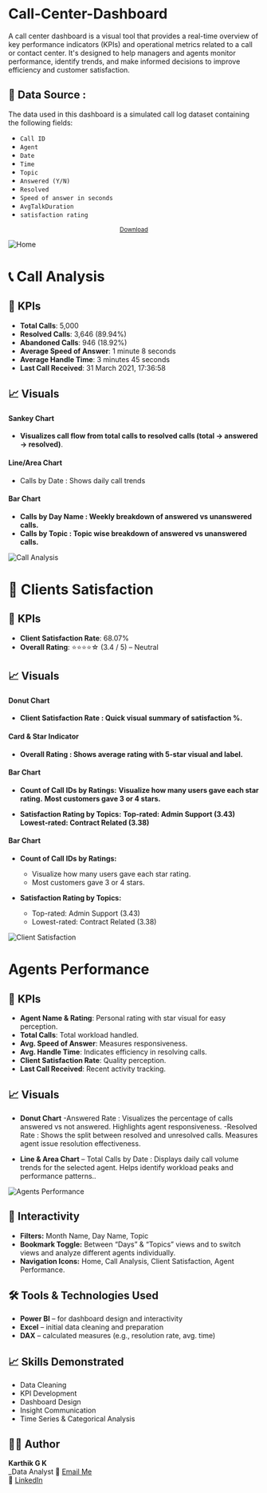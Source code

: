 # Call-Center-Dashboard 
A call center dashboard is a visual tool that provides a real-time overview of key performance indicators (KPIs) and operational metrics related to a call or contact center. It's designed to help managers and agents monitor performance, identify trends, and make informed decisions to improve efficiency and customer satisfaction.

## 📂 Data Source :  

The data used in this dashboard is a simulated call log dataset containing the following fields:

- `Call ID`
- `Agent`
- `Date`
- `Time`
- `Topic`
- `Answered (Y/N)`
- `Resolved`
- `Speed of answer in seconds`
- `AvgTalkDuration`
- `satisfaction rating`

<p align="center" style="font-size: 9pt;"><a href="https://github.com/gkarthik333/Call-Center-Dashboard/blob/main/Call-Center-Dataset.csv">Download</a></p>

![Home](https://github.com/user-attachments/assets/7aae481b-41d2-4be1-86b1-16648c2f3076)


# 📞 Call Analysis

## 🎯 KPIs

- **Total Calls**: 5,000
- **Resolved Calls**: 3,646 (89.94%)
- **Abandoned Calls**: 946 (18.92%)
- **Average Speed of Answer**: 1 minute 8 seconds
- **Average Handle Time**: 3 minutes 45 seconds
- **Last Call Received**: 31 March 2021, 17:36:58

## 📈 Visuals
#### Sankey Chart
 * **Visualizes call flow from total calls to resolved calls (total → answered → resolved)**.

#### Line/Area Chart
- Calls by Date : Shows daily call trends

#### Bar Chart
* **Calls by Day Name : Weekly breakdown of answered vs unanswered calls.**
* **Calls by Topic :  Topic wise breakdown of answered vs unanswered calls.**

![Call Analysis](https://github.com/user-attachments/assets/4a674125-5fd5-4acc-8277-2a1269d6a3ca)


# 🌟 Clients Satisfaction

## 🎯 KPIs

- **Client Satisfaction Rate**: 68.07%
- **Overall Rating**: ⭐⭐⭐⭐☆ (3.4 / 5) – Neutral

## 📈 Visuals
#### Donut Chart
* **Client Satisfaction Rate : Quick visual summary of satisfaction %.**

#### Card & Star Indicator
* **Overall Rating : Shows average rating with 5-star visual and label.**

#### Bar Chart
* **Count of Call IDs by Ratings:**
     **Visualize how many users gave each star rating.**
     **Most customers gave 3 or 4 stars.**

* **Satisfaction Rating by Topics:**
     **Top-rated: Admin Support (3.43)**
     **Lowest-rated: Contract Related (3.38)**

 #### Bar Chart
* **Count of Call IDs by Ratings:**
    * Visualize how many users gave each star rating.
    * Most customers gave 3 or 4 stars.

* **Satisfaction Rating by Topics:**
    * Top-rated: Admin Support (3.43)
    * Lowest-rated: Contract Related (3.38)


![Client Satisfaction](https://github.com/user-attachments/assets/516a1de8-b001-46b9-9e52-cbabad51e0f8)

# Agents Performance 

## 🎯 KPIs

- **Agent Name & Rating**: Personal rating with star visual for easy perception.
- **Total Calls**: Total workload handled.
- **Avg. Speed of Answer**: Measures responsiveness.
- **Avg. Handle Time**: Indicates efficiency in resolving calls.
- **Client Satisfaction Rate**: Quality perception.
- **Last Call Received**: Recent activity tracking.


## 📈 Visuals
- **Donut Chart**
-Answered Rate :
 Visualizes the percentage of calls answered vs not answered.
 Highlights agent responsiveness.
-Resolved Rate :
 Shows the split between resolved and unresolved calls. 
 Measures agent issue resolution effectiveness.


- **Line & Area Chart**
– Total Calls by Date :
 Displays daily call volume trends for the selected agent.
 Helps identify workload peaks and performance patterns..

![Agents Performance](https://github.com/user-attachments/assets/5f49eb82-e555-4d7b-a8b5-6c4fdecae396)

## 🧭 Interactivity
- **Filters:** Month Name, Day Name, Topic
- **Bookmark Toggle:** Between “Days” & “Topics” views and to switch views and analyze different agents individually.
- **Navigation Icons:** Home, Call Analysis, Client Satisfaction, Agent Performance.


## 🛠 Tools & Technologies Used

- **Power BI** – for dashboard design and interactivity
- **Excel** – initial data cleaning and preparation
- **DAX** – calculated measures (e.g., resolution rate, avg. time)

## 📈 Skills Demonstrated

- Data Cleaning
- KPI Development
- Dashboard Design
- Insight Communication
- Time Series & Categorical Analysis

## 👨‍💻 Author

**Karthik G K**  
_Data Analyst 
📧 [Email Me](#)  
🔗 [LinkedIn](#) 

